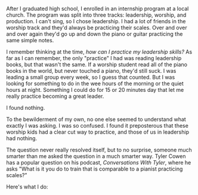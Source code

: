 After I graduated high school, I enrolled in an internship program at a local church. The program was split into three tracks: leadership, worship, and production. I can't sing, so I chose leadership. I had a lot of friends in the worship track and they'd always be practicing their scales. Over and over and over again they'd go up and down the piano or guitar practicing the same simple notes.

I remember thinking at the time, *how can I practice my leadership skills?* As far as I can remember, the only "practice" I had was reading leadership books, but that wasn't the same. If a  worship student read all of the piano books in the world, but never touched a piano, they'd still suck. I was leading a small group every week, so I guess that counted. But I was looking for something to do in the wee hours of the morning or the quiet hours at night. Something I could do for 15 or 20 minutes day that let me really practice becoming a great leader.

I found nothing.

To the bewilderment of my own, no one else seemed to understand what exactly I was asking. I was so confused. I found it preposterous that these worship kids had a clear cut way to practice, and those of us in leadership had nothing.

The question never really resolved itself, but to no surprise, someone much smarter than me asked the question in a much smarter way. Tyler Cowen has a popular question on his podcast, *Conversations With Tyler*, where he asks "What is it you do to train that is comparable to a pianist practicing scales?”

Here's what I do: